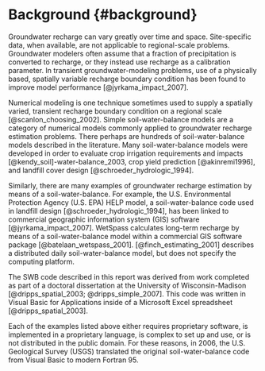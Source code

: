 # Background {#background}
Groundwater recharge can vary greatly over time and space. Site-specific data, when available, are not applicable to regional-scale problems. Groundwater modelers often assume that a fraction of precipitation is converted to recharge, or they instead use recharge as a calibration parameter. In transient groundwater-modeling problems, use of a physically based, spatially variable recharge boundary condition has been found to improve model performance [@jyrkama_impact_2007].

Numerical modeling is one technique sometimes used to supply a spatially varied, transient recharge boundary condition on a regional scale [@scanlon_choosing_2002]. Simple soil-water-balance models are a category of numerical models commonly applied to groundwater recharge estimation problems. There perhaps are hundreds of soil-water-balance models described in the literature. Many soil-water-balance models were developed in order to evaluate crop irrigation requirements and impacts [@kendy_soil]-water-balance_2003, crop yield prediction [@akinremi1996], and landfill cover design [@schroeder_hydrologic_1994].

Similarly, there are many examples of groundwater recharge estimation by means of a soil-water-balance. For example, the U.S. Environmental Protection Agency (U.S. EPA) HELP model, a soil-water-balance code used in landfill design [@schroeder_hydrologic_1994], has been linked to commercial geographic information system (GIS) software [@jyrkama_impact_2007]. WetSpass calculates long-term recharge by means of a soil-water-balance model within a commercial GIS software package [@batelaan_wetspass_2001].  [@finch_estimating_2001] describes a distributed daily soil-water-balance model, but does not specify the computing platform.

The SWB code described in this report was derived from work completed as part of a doctoral dissertation at the University of Wisconsin-Madison [@dripps_spatial_2003; @dripps_simple_2007]. This code was written in Visual Basic for Applications inside of a Microsoft Excel spreadsheet [@dripps_spatial_2003]. 

Each of the examples listed above either requires proprietary software, is implemented in a proprietary language, is complex to set up and use, or is not distributed in the public domain. For these reasons, in 2006, the U.S. Geological Survey (USGS) translated the original soil-water-balance code from Visual Basic to modern Fortran 95.
